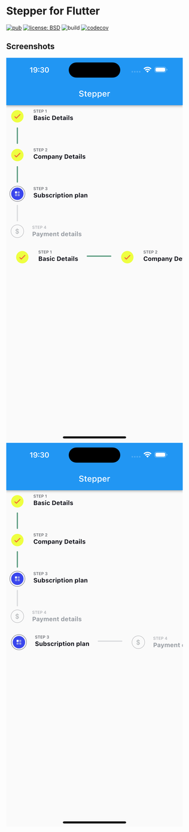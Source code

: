 # Stepper for Flutter

[![pub](https://img.shields.io/pub/v/dm_stepper.svg)](https://pub.dev/packages/dm_stepper)
[![license: BSD](https://img.shields.io/badge/license-GPL-yellow.svg)](https://opensource.org/licenses/GPL-3.0)
![build](https://github.com/Dineydm/dm_stepper/workflows/build/badge.svg)
[![codecov](https://codecov.io/gh/Dineydm/dm_stepper/branch/main/graph/badge.svg)](https://codecov.io/gh/Dineydm/dm_stepper)

## Screenshots

![Alt text](https://github.com/Dineydm/dm_stepper/blob/main/shots/Screen1.png "Screen 1")
![Alt text](https://github.com/Dineydm/dm_stepper/blob/main/shots/Screen2.png "Screen 2")